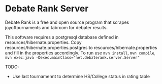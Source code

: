 # Debate Rank Server

Debate Rank is a free and open source program that scrapes joyoftournaments and tabroom for debater results. 

This software requires a postgresql database defined in resources/hibernate.properties. Copy resources/hibernate.properties.postgres to resources/hibernate.properties and fill in the properties accordingly.
To run use `mvn install`, `mvn compile`, `mvn exec:java -Dexec.mainClass="net.debaterank.server.Server"`

TODO:
* Use last tournamennt to determine HS/College status in rating table
